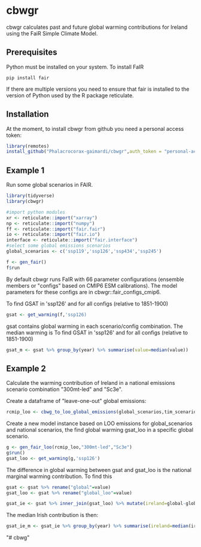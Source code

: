 
# cbwgr

<!-- badges: start -->
<!-- badges: end -->

cbwgr calculates past and future global warming contributions for Ireland using the FaiR Simple Climate Model.


## Prerequisites

Python must be installed on your system. To install FaIR
``` 
pip install fair
```
If there are multiple versions you need to ensure that fair is installed to the version of Python used by the R package reticulate. 

## Installation

At the moment, to install cbwgr from github you need a personal access token:

``` r
library(remotes)
install_github("Phalacrocorax-gaimardi/cbwgr",auth_token = "personal-access-token")
```

## Example 1

Run some global scenarios in FAIR. 
``` r
library(tidyverse)
library(cbwgr)

#import python modules
xr <- reticulate::import("xarray")
np <- reticulate::import("numpy")
ff <- reticulate::import("fair.fair")
io <- reticulate::import("fair.io")
interface <- reticulate::import("fair.interface")
#select some global emissions scenarios
global_scenarios <- c('ssp119','ssp126','ssp434','ssp245')

f <- gen_fair()
f$run
```
By default cbwgr runs FaIR with 66 parameter configurations (ensemble members or "configs" based on CMIP6 ESM calibrations). The model parameters for these configs are in cbwgr::fair_configs_cmip6.

To find GSAT in 'ssp126' and for all configs (relative to 1851-1900)
```r
gsat <- get_warming(f,'ssp126)
```
gsat contains global warming in each scenario/config combination. The median warming is
To find GSAT in 'ssp126' and for all configs (relative to 1851-1900)
```r
gsat_m <- gsat %>% group_by(year) %>% summarise(value=median(value))
```
## Example 2
Calculate the warming contribution of Ireland in a national emissions scenario combination  "300mt-led" and "Sc3e".

Create a dataframe of "leave-one-out" global emissions:
```r
rcmip_loo <- cbwg_to_loo_global_emissions(global_scenarios,tim_scenarios,goblin_scenarios)
```
Create a new model instance based on LOO emissions for global_scenarios and national scenarios, the find global warming gsat_loo in a specific global scenario.
```r
g <- gen_fair_loo(rcmip_loo,"300mt-led","Sc3e")
g$run()
gsat_loo <- get_warming(g,'ssp126')
```
The difference in global warming between gsat and gsat_loo is the national marginal warming contribution. To find this
```r
gsat <- gsat %>% rename("global"=value)
gsat_loo <- gsat %>% rename("global_loo"=value)

gsat_ie <- gsat %>% inner_join(gsat_loo) %>% mutate(ireland=global-global_loo)
```
The median Irish contribution is then:
```r
gsat_ie_m <- gsat_ie %>% group_by(year) %>% summarise(ireland=median(ireland))
```

"# cbwg" 
